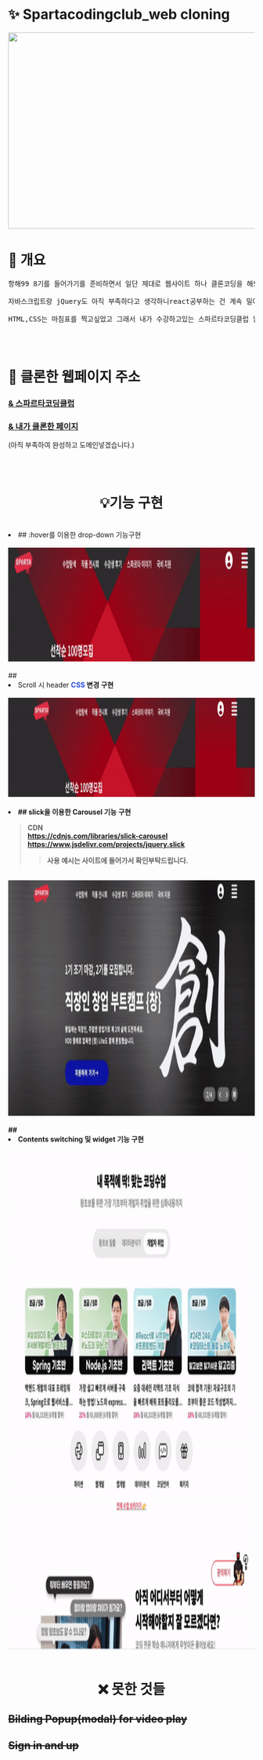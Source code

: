 # ✨ Spartacodingclub_web cloning

<img src="https://user-images.githubusercontent.com/76844856/163440376-9929104e-d1a0-4c3e-90a3-27cb415f0e08.png"  width="1000" height="400"/>
<br>


# 👀 개요

<pre>항해99 8기를 들어가기를 준비하면서 일단 제대로 웹사이트 하나 클론코딩을 해보고 싶었고, <br>
자바스크립트랑 jQuery도 아직 부족하다고 생각하니react공부하는 건 계속 밀어두고 있는 상태이고 <br>
HTML,CSS는 마침표를 찍고싶었고 그래서 내가 수강하고있는 스파르타코딩클럽 웹페이지를 클론해보고자 했습니다.</pre>

<br>
<br>

# 📄 클론한 웹페이지 주소 

###  [& 스파르타코딩클럽](https://spartacodingclub.kr/)

### [& 내가 클론한 페이지](#none)
(아직 부족하여 완성하고 도메인넣겠습니다.)

<br>
<br>

# <center>💡기능 구현</center>

<br>
<li>
## :hover를 이용한 drop-down 기능구현
</li>
<br>
<img src="/gif/1.gif" width="1200" height="232" />

<br>
<br>
## <li>Scroll 시 header <span style="color:#224adb"><b>CSS<b></span> 변경 구현</li>  
<br>
<img src="/gif/2.gif" width="1200" height="202" />

<br>
<br>
<li> ## slick<b></span>을 이용한 Carousel 기능 구현</li>

> CDN <br>
https://cdnjs.com/libraries/slick-carousel <br>
https://www.jsdelivr.com/projects/jquery.slick
>>사용 예시는 사이트에 들어가서 확인부탁드립니다.

<br>
<img src="/gif/3.gif" width="1200" height="480" />

<br>
<br>
## <li>Contents switching
및 widget 기능 구현</li>
  
<br>
<img src="/gif/4.gif" width="1200" height="1014" />

<br>
<br>

# <center>❌ 못한 것들</center>


## ~~Bilding Popup(modal) for video play~~


## ~~Sign in and up~~








